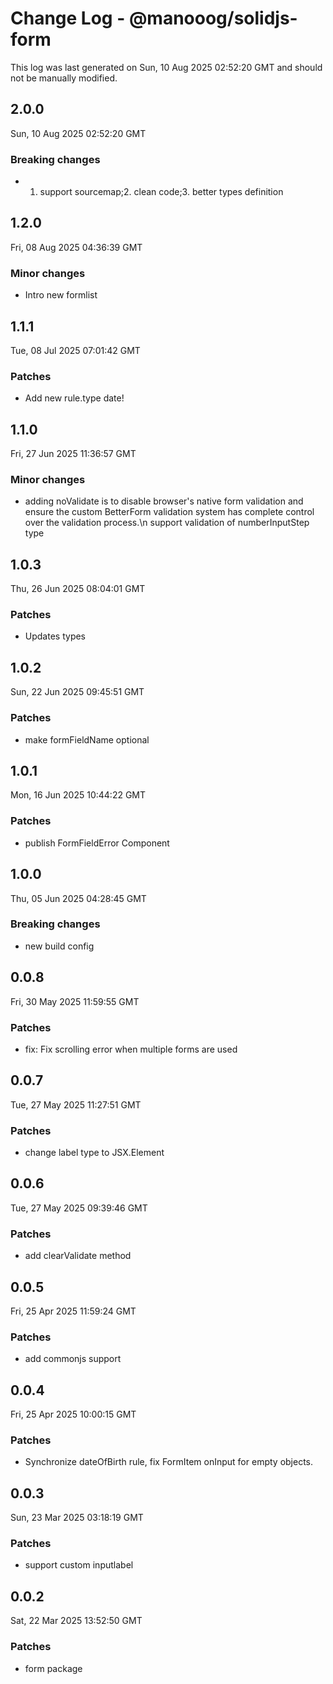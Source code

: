 # Change Log - @manooog/solidjs-form

This log was last generated on Sun, 10 Aug 2025 02:52:20 GMT and should not be manually modified.

## 2.0.0

Sun, 10 Aug 2025 02:52:20 GMT

### Breaking changes

- 1. support sourcemap;2. clean code;3. better types definition

## 1.2.0

Fri, 08 Aug 2025 04:36:39 GMT

### Minor changes

- Intro new formlist

## 1.1.1

Tue, 08 Jul 2025 07:01:42 GMT

### Patches

- Add new rule.type date!

## 1.1.0

Fri, 27 Jun 2025 11:36:57 GMT

### Minor changes

- adding noValidate is to disable browser's native form validation and ensure the custom BetterForm validation system has complete control over the validation process.\n support validation of numberInputStep type

## 1.0.3

Thu, 26 Jun 2025 08:04:01 GMT

### Patches

- Updates types

## 1.0.2

Sun, 22 Jun 2025 09:45:51 GMT

### Patches

- make formFieldName optional

## 1.0.1

Mon, 16 Jun 2025 10:44:22 GMT

### Patches

- publish FormFieldError Component

## 1.0.0

Thu, 05 Jun 2025 04:28:45 GMT

### Breaking changes

- new build config

## 0.0.8

Fri, 30 May 2025 11:59:55 GMT

### Patches

- fix: Fix scrolling error when multiple forms are used

## 0.0.7

Tue, 27 May 2025 11:27:51 GMT

### Patches

- change label type to JSX.Element

## 0.0.6

Tue, 27 May 2025 09:39:46 GMT

### Patches

- add clearValidate method

## 0.0.5

Fri, 25 Apr 2025 11:59:24 GMT

### Patches

- add commonjs support

## 0.0.4

Fri, 25 Apr 2025 10:00:15 GMT

### Patches

- Synchronize dateOfBirth rule, fix FormItem onInput for empty objects.

## 0.0.3

Sun, 23 Mar 2025 03:18:19 GMT

### Patches

- support custom inputlabel

## 0.0.2

Sat, 22 Mar 2025 13:52:50 GMT

### Patches

- form package
